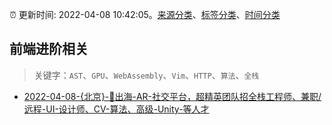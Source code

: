 :alarm_clock: 更新时间: 2022-04-08 10:42:05。[来源分类](../README.md)、[标签分类](../TAGS.md)、[时间分类](../TIMELINE.md)

## 前端进阶相关


> 关键字：`AST`、`GPU`、`WebAssembly`、`Vim`、`HTTP`、`算法`、`全栈`



- [2022-04-08-{北京}-📣出海-AR-社交平台，超精英团队招全栈工程师、兼职/远程-UI-设计师、CV-算法、高级-Unity-等人才](https://www.v2ex.com/t/845741) 